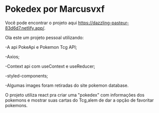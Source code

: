 # Pokedex por Marcusvxf
Você pode encontrar o projeto aqui https://dazzling-pasteur-83d6d7.netlify.app/.

Ola este um projeto pessoal utilizando:

-A api PokeApi e Pokemon Tcg API;

-Axios;

-Context api com useContext e useReducer;

-styled-components;

-Algumas images foram retiradas do site pokemon database.


O projeto utiliza react pra criar uma "pokedex" com informações dos pokemons e mostrar suas cartas do Tcg,alem de dar a opção de favoritar pokemons.
